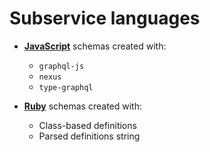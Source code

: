 # Subservice languages

- **[JavaScript](./javascript)** schemas created with:
  - `graphql-js`
  - `nexus`
  - `type-graphql`

- **[Ruby](./ruby)** schemas created with:
  - Class-based definitions
  - Parsed definitions string